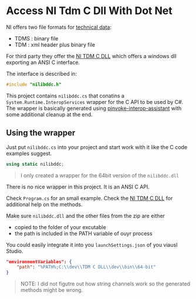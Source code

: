 # Access NI Tdm C Dll With Dot Net

NI offers two file formats for [technical data](https://www.ni.com/de-de/support/documentation/supplemental/06/the-ni-tdms-file-format.html):
- TDMS : binary file
- TDM : xml header plus binary file

For third party they offer the [NI TDM C DLL](https://www.ni.com/content/dam/web/product-documentation/c_dll_tdm.zip) which offers a
windows dll exporting an ANSI C interface.

The interface is described in:

``` C
#include "nilibddc.h"
```

This project contains `nilibddc.cs` that conatins a `System.Runtime.InteropServices` wrapper for the C API to be used by C#.
The wrapper is basically generated using [pinvoke-interop-assistant](https://github.com/jaredpar/pinvoke-interop-assistant) with 
some additional cleanup at the end.

## Using the wrapper

Just put `nilibddc.cs` into your project and start work with it like the C code examples suggest.

``` C#
using static nilibddc;
```

> I only created a wrapper for the 64bit version of the `nilibddc.dll`

There is no nice wrapper in this project. It is an ANSI C API.

Check `Program.cs` for an small example.
Check the [NI TDM C DLL](https://www.ni.com/content/dam/web/product-documentation/c_dll_tdm.zip) for additional help on the methods.

Make sure `nilibddc.dll` and the other files from the zip are either
- copied to the folder of your excutable
- the path is included in the PATH variable of ouyr process

You could easily integrate it into you `launchSettings.json` of you viausl Studio.

``` json
"environmentVariables": {
    "path": "%PATH%;C:\\dev\\TDM C DLL\\dev\\bin\\64-bit"
}
````

> NOTE: I did not figutre out how string channels work so the generated methods might be wrong.